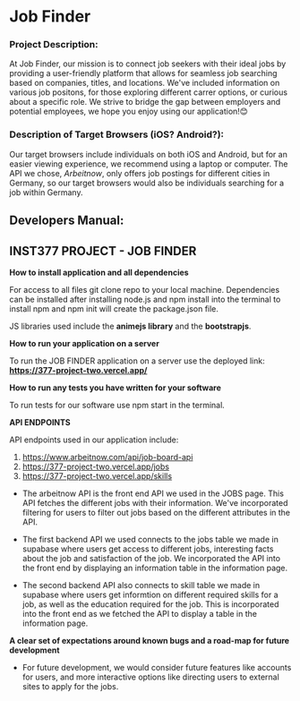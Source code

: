 # Job Finder

### Project Description:
At Job Finder, our mission is to connect job seekers with their ideal jobs by providing a user-friendly platform that allows for seamless job searching based on companies, titles, and locations. We've included information on various job positons, for those exploring different carrer options, or curious about a specific role. We strive to bridge the gap between employers and potential employees, we hope you enjoy using our application!😊


### Description of Target Browsers (iOS? Android?):
Our target browsers include individuals on both iOS and Android, but for an easier viewing experience, we recommend using a laptop or computer. The API we chose, _Arbeitnow_, only offers job postings for different cities in Germany, so our target browsers would also be individuals searching for a job within Germany. 

## Developers Manual:
INST377 PROJECT - JOB FINDER 
-----------------------------

**How to install application and all dependencies**

For access to all files git clone repo to your local machine. Dependencies can be installed after installing node.js and npm install into the terminal to install npm
and npm init will create the package.json file. 

JS libraries used include the **animejs library** and the **bootstrapjs**. 

**How to run your application on a server**

To run the JOB FINDER application on a server use the deployed link: 
**https://377-project-two.vercel.app/** 

**How to run any tests you have written for your software**

To run tests for our software use npm start in the terminal. 

**API ENDPOINTS**

API endpoints used in our application include:
1. https://www.arbeitnow.com/api/job-board-api
2. https://377-project-two.vercel.app/jobs
3. https://377-project-two.vercel.app/skills 

- The arbeitnow API is the front end API we used in the JOBS page. 
This API fetches the different jobs with their information. We've incorporated 
filtering for users to filter out jobs based on the different attributes in the API. 

- The first backend API we used connects to the jobs table we made in supabase where users get access
to different jobs, interesting facts about the job and satisfaction of the job. 
We incorporated the API into the front end by displaying an information table in the 
information page. 

- The second backend API also connects to skill table we made in supabase where users 
get informtion on different required skills for a job, as well as the education required for the job. 
This is incorporated into the front end as we fetched the API to display a table 
in the information page. 


**A clear set of expectations around known bugs and a road-map for future development**
- For future development, we would consider future features like accounts for users, 
and more interactive options like directing users to external sites to apply for the jobs. 
